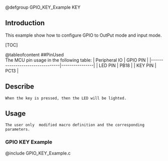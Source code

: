 
@defgroup GPIO_KEY_Example KEY


## Introduction

This example show how to configure GPIO to OutPut mode and input mode.

[TOC]

@tableofcontent
##PinUsed  
	The MCU pin usage in the following table:
|       Peripheral IO             |    GPIO PIN    |
|---------------------------------|----------------|
|       LED PIN                   |      PB18      |
|       KEY PIN                   |      PC13      |


## Describe
	When the key is pressed, then the LED will be lighted.
	
## Usage
	The user only  modified macro definition and the corresponding parameters.


### GPIO KEY Example
@include GPIO_KEY_Example.c


